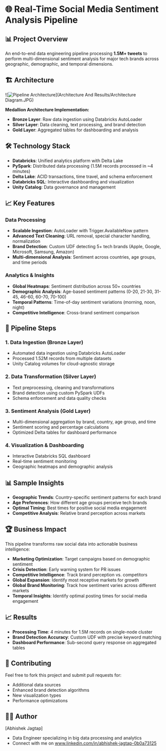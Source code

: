 # 🌐 Real-Time Social Media Sentiment Analysis Pipeline

## 📊 Project Overview
An end-to-end data engineering pipeline processing **1.5M+ tweets** to perform multi-dimensional sentiment analysis for major tech brands across geographic, demographic, and temporal dimensions.

## 🏗️ Architecture
![![Pipeline Architecture](images/architecture_diagram.png)](Architecture And Results/Architecture Diagram.JPG)

**Medallion Architecture Implementation:**
- **Bronze Layer**: Raw data ingestion using Databricks AutoLoader
- **Silver Layer**: Data cleaning, text processing, and brand detection
- **Gold Layer**: Aggregated tables for dashboarding and analysis

## 🛠️ Technology Stack
- **Databricks**: Unified analytics platform with Delta Lake
- **PySpark**: Distributed data processing (1.5M records processed in ~4 minutes)
- **Delta Lake**: ACID transactions, time travel, and schema enforcement
- **Databricks SQL**: Interactive dashboarding and visualization
- **Unity Catalog**: Data governance and management

## 📈 Key Features

### Data Processing
- **Scalable Ingestion**: AutoLoader with Trigger.AvailableNow pattern
- **Advanced Text Cleaning**: URL removal, special character handling, normalization
- **Brand Detection**: Custom UDF detecting 5+ tech brands (Apple, Google, Microsoft, Samsung, Amazon)
- **Multi-dimensional Analysis**: Sentiment across countries, age groups, and time periods

### Analytics & Insights
- **Global Heatmaps**: Sentiment distribution across 50+ countries
- **Demographic Analysis**: Age-based sentiment patterns (0-20, 21-30, 31-45, 46-60, 60-70, 70-100)
- **Temporal Patterns**: Time-of-day sentiment variations (morning, noon, night)
- **Competitive Intelligence**: Cross-brand sentiment comparison

## 🚀 Pipeline Steps

### 1. Data Ingestion (Bronze Layer)
- Automated data ingestion using Databricks AutoLoader
- Processed 1.52M records from multiple datasets
- Unity Catalog volumes for cloud-agnostic storage

### 2. Data Transformation (Silver Layer)
- Text preprocessing, cleaning and transformations
- Brand detection using custom PySpark UDFs
- Schema enforcement and data quality checks

### 3. Sentiment Analysis (Gold Layer)
- Multi-dimensional aggregation by brand, country, age group, and time
- Sentiment scoring and percentage calculations
- Optimized Delta tables for dashboard performance

### 4. Visualization & Dashboarding
- Interactive Databricks SQL dashboard
- Real-time sentiment monitoring
- Geographic heatmaps and demographic analysis

## 📊 Sample Insights
- **Geographic Trends**: Country-specific sentiment patterns for each brand
- **Age Preferences**: How different age groups perceive tech brands
- **Optimal Timing**: Best times for positive social media engagement
- **Competitive Analysis**: Relative brand perception across markets

## 🏆 Business Impact
This pipeline transforms raw social data into actionable business intelligence:
- **Marketing Optimization**: Target campaigns based on demographic sentiment
- **Crisis Detection**: Early warning system for PR issues
- **Competitive Intelligence**: Track brand perception vs. competitors
- **Global Expansion**: Identify most receptive markets for growth
- **Global Brand Monitoring**: Track how sentiment varies across different markets
- **Temporal Insights**: Identify optimal posting times for social media engagement

## 📈 Results
- **Processing Time**: 4 minutes for 1.5M records on single-node cluster
- **Brand Detection Accuracy**: Custom UDF with precise keyword matching
- **Dashboard Performance**: Sub-second query response on aggregated tables

## 🤝 Contributing
Feel free to fork this project and submit pull requests for:
- Additional data sources
- Enhanced brand detection algorithms
- New visualization types
- Performance optimizations

## 👨‍💻 Author
[Abhishek Jagtap]
- Data Engineer specializing in big data processing and analytics
- Connect with me on www.linkedin.com/in/abhishek-jagtap-0b0a73125
